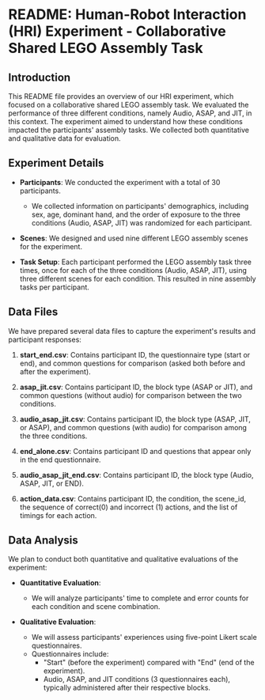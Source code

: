 # README: Human-Robot Interaction (HRI) Experiment - Collaborative Shared LEGO Assembly Task

## Introduction

This README file provides an overview of our HRI experiment, which focused on a collaborative shared LEGO assembly task. We evaluated the performance of three different conditions, namely Audio, ASAP, and JIT, in this context. The experiment aimed to understand how these conditions impacted the participants' assembly tasks. We collected both quantitative and qualitative data for evaluation.

## Experiment Details

- **Participants**: We conducted the experiment with a total of 30 participants.
  - We collected information on participants' demographics, including sex, age, dominant hand, and the order of exposure to the three conditions (Audio, ASAP, JIT) was randomized for each participant.

- **Scenes**: We designed and used nine different LEGO assembly scenes for the experiment.

- **Task Setup**: Each participant performed the LEGO assembly task three times, once for each of the three conditions (Audio, ASAP, JIT), using three different scenes for each condition. This resulted in nine assembly tasks per participant.

## Data Files

We have prepared several data files to capture the experiment's results and participant responses:

1. **start_end.csv**: Contains participant ID, the questionnaire type (start or end), and common questions for comparison (asked both before and after the experiment).

2. **asap_jit.csv**: Contains participant ID, the block type (ASAP or JIT), and common questions (without audio) for comparison between the two conditions.

3. **audio_asap_jit.csv**: Contains participant ID, the block type (ASAP, JIT, or ASAP), and common questions (with audio) for comparison among the three conditions.

4. **end_alone.csv**: Contains participant ID and questions that appear only in the end questionnaire.
 
5. **audio_asap_jit_end.csv**: Contains participant ID, the block type (Audio, ASAP, JIT, or END).

6. **action_data.csv**: Contains participant ID, the condition, the scene_id, the sequence of correct(0) and incorrect (1) actions, and the list of timings for each action.
## Data Analysis

We plan to conduct both quantitative and qualitative evaluations of the experiment:

- **Quantitative Evaluation**:
  - We will analyze participants' time to complete and error counts for each condition and scene combination.

- **Qualitative Evaluation**:
  - We will assess participants' experiences using five-point Likert scale questionnaires.
  - Questionnaires include:
    - "Start" (before the experiment) compared with "End" (end of the experiment).
    - Audio, ASAP, and JIT conditions (3 questionnaires each), typically administered after their respective blocks.
